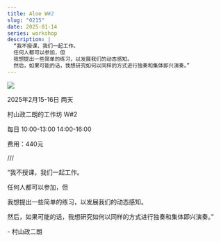 ```yaml
---
title: Aloe W#2
slug: "0215"
date: 2025-01-14
series: workshop
description: |
  “我不授课，我们一起工作。
  任何人都可以参加，但
  我想提出一些简单的练习，以发展我们的动态感知。
  然后，如果可能的话，我想研究如何以同样的方式进行独奏和集体即兴演奏。”
---
```

![](/images/uploads/p.jpg)

2025年2月15-16日 两天

村山政二朗的工作坊 W#2

每日 10:00-13:00 14:00-16:00

费用：440元

///

“我不授课，我们一起工作。

任何人都可以参加，但

我想提出一些简单的练习，以发展我们的动态感知。

然后，如果可能的话，我想研究如何以同样的方式进行独奏和集体即兴演奏。”

\- 村山政二朗
